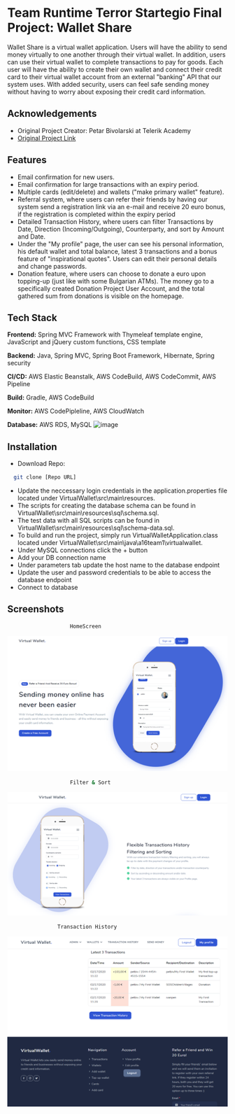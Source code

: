 
# Team Runtime Terror Startegio Final Project: Wallet Share

Wallet Share is a virtual wallet application. Users will have the ability to send money virtually to one another through their virtual wallet.
In addition, users can use their virtual wallet to complete transactions to pay for goods. Each user will have the ability to create their 
own wallet and connect their credit card to their virtual wallet account from an external "banking" API that our system uses. With added security, users can feel safe sending money without
having to worry about exposing their credit card information.

## Acknowledgements
 - Original Project Creator: Petar Bivolarski at Telerik Academy
 - [Original Project Link](https://github.com/PetarBivolarski/Virtual-Wallet-Fintech-Web-Application)
 

## Features

- Email confirmation for new users.
- Email confirmation for large transactions with an expiry period.
- Multiple cards (edit/delete) and wallets ("make primary wallet" feature).
- Referral system, where users can refer their friends by having our system
  send a registration link via an e-mail and receive 20 euro bonus, if the registration is completed within the expiry period
- Detailed Transaction History, where users can filter Transactions by Date, Direction (Incoming/Outgoing), Counterparty,
  and sort by Amount and Date.
- Under the "My profile" page, the user can see his personal information, his default wallet and total balance, latest 3 transactions and a bonus feature of "inspirational quotes". Users can edit their personal details and change passwords.
- Donation feature, where users can choose to donate a euro upon topping-up (just like with some Bulgarian ATMs). The money go to a specifically created Donation Project User Account, and the total gathered sum from donations is visible on the homepage.

## Tech Stack

**Frontend:**  Spring MVC Framework with Thymeleaf template engine, JavaScript and jQuery custom functions, CSS template

**Backend:** Java, Spring MVC, Spring Boot Framework, Hibernate, Spring security

**CI/CD:** AWS Elastic Beanstalk, AWS CodeBuild, AWS CodeCommit, AWS Pipeline 

**Build:** Gradle, AWS CodeBuild

**Monitor:** AWS CodePipleline, AWS CloudWatch

**Database:** AWS RDS, MySQL
![image](https://user-images.githubusercontent.com/62210528/203384067-da834391-7fdd-4864-8476-bde4ccaf56b9.png)



## Installation

 - Download Repo:
```bash
  git clone [Repo URL]
```
 
 - Update the neccessary login credentials in the application.properties file located under VirtualWallet\src\main\resources.
 - The scripts for creating the database schema can be found in VirtualWallet\src\main\resources\sql\schema.sql.
 - The test data with all SQL scripts can be found in VirtualWallet\src\main\resources\sql\schema-data.sql.
 - To build and run the project, simply run VirtualWalletApplication.class located under VirtualWallet\src\main\java\a16team1\virtualwallet.
 - Under MySQL connections click the + button
 - Add your DB connection name
 - Under parameters tab update the host name to the database endpoint
 - Update the user and password credentials to be able to access the database endpoint
 - Connect to database

    
## Screenshots

```bash
                    HomeScreen
```
![App Screenshot](https://github.com/PetarBivolarski/Virtual-Wallet-Fintech-Web-Application/raw/master/application-screenshots/home/1.PNG)

```bash
                    Filter & Sort
```
![App Screenshot](https://github.com/PetarBivolarski/Virtual-Wallet-Fintech-Web-Application/blob/master/application-screenshots/home/3.PNG?raw=true)

```bash
                Transaction History
```
![App Screenshot](https://github.com/PetarBivolarski/Virtual-Wallet-Fintech-Web-Application/raw/master/application-screenshots/my-profile/2.PNG)

